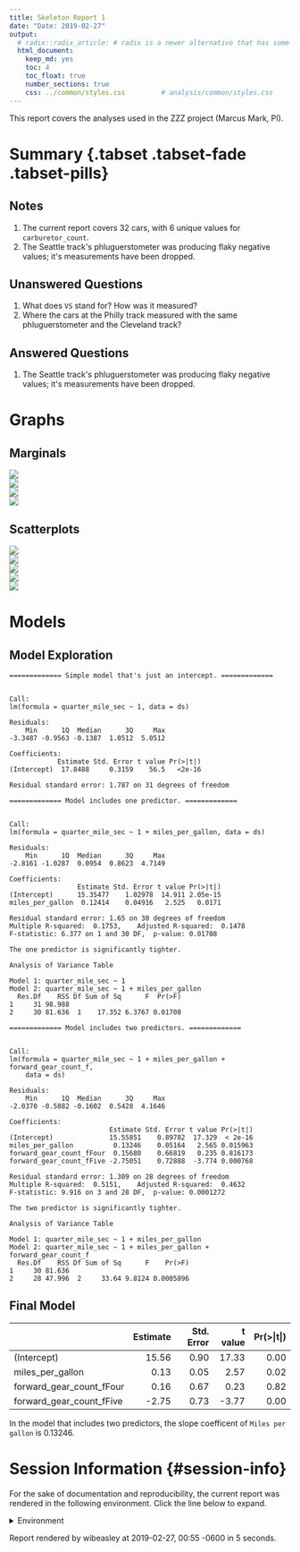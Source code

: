 ```yaml
---
title: Skeleton Report 1
date: "Date: 2019-02-27"
output:
  # radix::radix_article: # radix is a newer alternative that has some advantages over `html_document`.
  html_document:
    keep_md: yes
    toc: 4
    toc_float: true
    number_sections: true
    css: ../common/styles.css         # analysis/common/styles.css
---
```


This report covers the analyses used in the ZZZ project (Marcus Mark, PI).

<!--  Set the working directory to the repository's base directory; this assumes the report is nested inside of two directories.-->


<!-- Set the report-wide options, and point to the external code file. -->


<!-- Load 'sourced' R files.  Suppress the output when loading sources. -->


<!-- Load packages, or at least verify they're available on the local machine.  Suppress the output when loading packages. -->


<!-- Load any global functions and variables declared in the R file.  Suppress the output. -->


<!-- Declare any global functions specific to a Rmd output.  Suppress the output. -->


<!-- Load the datasets.   -->


<!-- Tweak the datasets.   -->


Summary {.tabset .tabset-fade .tabset-pills}
===========================================================================

Notes
---------------------------------------------------------------------------

1. The current report covers 32 cars, with 6 unique values for `carburetor_count`.
1. The Seattle track's phluguerstometer was producing flaky negative values; it's measurements have been dropped.


Unanswered Questions
---------------------------------------------------------------------------

1. What does `VS` stand for?  How was it measured?
1. Where the cars at the Philly track measured with the same phluguerstometer and the Cleveland track?


Answered Questions
---------------------------------------------------------------------------

1. The Seattle track's phluguerstometer was producing flaky negative values; it's measurements have been dropped.


Graphs
===========================================================================


Marginals
---------------------------------------------------------------------------

<img src="figure-png/marginals-1.png" style="display: block; margin: auto;" /><img src="figure-png/marginals-2.png" style="display: block; margin: auto;" /><img src="figure-png/marginals-3.png" style="display: block; margin: auto;" /><img src="figure-png/marginals-4.png" style="display: block; margin: auto;" />


Scatterplots
---------------------------------------------------------------------------

<img src="figure-png/scatterplots-1.png" style="display: block; margin: auto;" /><img src="figure-png/scatterplots-2.png" style="display: block; margin: auto;" /><img src="figure-png/scatterplots-3.png" style="display: block; margin: auto;" /><img src="figure-png/scatterplots-4.png" style="display: block; margin: auto;" /><img src="figure-png/scatterplots-5.png" style="display: block; margin: auto;" />


Models
===========================================================================

Model Exploration
---------------------------------------------------------------------------

```
============= Simple model that's just an intercept. =============
```

```

Call:
lm(formula = quarter_mile_sec ~ 1, data = ds)

Residuals:
    Min      1Q  Median      3Q     Max 
-3.3487 -0.9563 -0.1387  1.0512  5.0512 

Coefficients:
            Estimate Std. Error t value Pr(>|t|)
(Intercept)  17.8488     0.3159    56.5   <2e-16

Residual standard error: 1.787 on 31 degrees of freedom
```

```
============= Model includes one predictor. =============
```

```

Call:
lm(formula = quarter_mile_sec ~ 1 + miles_per_gallon, data = ds)

Residuals:
    Min      1Q  Median      3Q     Max 
-2.8161 -1.0287  0.0954  0.8623  4.7149 

Coefficients:
                 Estimate Std. Error t value Pr(>|t|)
(Intercept)      15.35477    1.02978  14.911 2.05e-15
miles_per_gallon  0.12414    0.04916   2.525   0.0171

Residual standard error: 1.65 on 30 degrees of freedom
Multiple R-squared:  0.1753,	Adjusted R-squared:  0.1478 
F-statistic: 6.377 on 1 and 30 DF,  p-value: 0.01708
```

```
The one predictor is significantly tighter.
```

```
Analysis of Variance Table

Model 1: quarter_mile_sec ~ 1
Model 2: quarter_mile_sec ~ 1 + miles_per_gallon
  Res.Df    RSS Df Sum of Sq      F  Pr(>F)
1     31 98.988                            
2     30 81.636  1    17.352 6.3767 0.01708
```

```
============= Model includes two predictors. =============
```

```

Call:
lm(formula = quarter_mile_sec ~ 1 + miles_per_gallon + forward_gear_count_f, 
    data = ds)

Residuals:
    Min      1Q  Median      3Q     Max 
-2.0370 -0.5882 -0.1602  0.5428  4.1646 

Coefficients:
                         Estimate Std. Error t value Pr(>|t|)
(Intercept)              15.55851    0.89782  17.329  < 2e-16
miles_per_gallon          0.13246    0.05164   2.565 0.015963
forward_gear_count_fFour  0.15680    0.66819   0.235 0.816173
forward_gear_count_fFive -2.75051    0.72888  -3.774 0.000768

Residual standard error: 1.309 on 28 degrees of freedom
Multiple R-squared:  0.5151,	Adjusted R-squared:  0.4632 
F-statistic: 9.916 on 3 and 28 DF,  p-value: 0.0001272
```

```
The two predictor is significantly tighter.
```

```
Analysis of Variance Table

Model 1: quarter_mile_sec ~ 1 + miles_per_gallon
Model 2: quarter_mile_sec ~ 1 + miles_per_gallon + forward_gear_count_f
  Res.Df    RSS Df Sum of Sq      F    Pr(>F)
1     30 81.636                              
2     28 47.996  2     33.64 9.8124 0.0005896
```


Final Model
---------------------------------------------------------------------------


|                         | Estimate| Std. Error| t value| Pr(>&#124;t&#124;)|
|:------------------------|--------:|----------:|-------:|------------------:|
|(Intercept)              |    15.56|       0.90|   17.33|               0.00|
|miles_per_gallon         |     0.13|       0.05|    2.57|               0.02|
|forward_gear_count_fFour |     0.16|       0.67|    0.23|               0.82|
|forward_gear_count_fFive |    -2.75|       0.73|   -3.77|               0.00|

In the model that includes two predictors, the slope coefficent of `Miles per gallon` is 0.13246.


Session Information {#session-info}
===========================================================================

For the sake of documentation and reproducibility, the current report was rendered in the following environment.  Click the line below to expand.

<details>
  <summary>Environment <span class="glyphicon glyphicon-plus-sign"></span></summary>

```
─ Session info ──────────────────────────────────────────────────────────
 setting  value                       
 version  R version 3.5.2 (2018-12-20)
 os       Ubuntu 18.04.2 LTS          
 system   x86_64, linux-gnu           
 ui       RStudio                     
 language (EN)                        
 collate  en_US.UTF-8                 
 ctype    en_US.UTF-8                 
 tz       America/Chicago             
 date     2019-02-27                  

─ Packages ──────────────────────────────────────────────────────────────
 package           * version     date       lib
 assertthat          0.2.0       2017-04-11 [1]
 backports           1.1.3       2018-12-14 [1]
 bit                 1.1-14      2018-05-29 [1]
 bit64               0.9-7       2017-05-08 [1]
 blob                1.1.1       2018-03-25 [1]
 broom               0.5.1       2018-12-05 [1]
 Cairo               1.5-9       2015-09-26 [1]
 callr               3.1.1       2018-12-21 [1]
 checkmate           1.9.1       2019-01-15 [1]
 cli                 1.0.1       2018-09-25 [1]
 colorspace          1.4-0       2019-01-13 [1]
 config              0.3         2018-03-27 [1]
 crayon              1.3.4       2017-09-16 [1]
 crosstalk           1.0.0       2016-12-21 [1]
 data.table          1.12.0      2019-01-13 [1]
 DBI                 1.0.0       2018-05-02 [1]
 desc                1.2.0       2018-05-01 [1]
 devtools            2.0.1       2018-10-26 [1]
 digest              0.6.18      2018-10-10 [1]
 dplyr               0.8.0.1     2019-02-15 [1]
 DT                  0.5         2018-11-05 [1]
 evaluate            0.13        2019-02-12 [1]
 fansi               0.4.0       2018-10-05 [1]
 flexdashboard     * 0.5.1.1     2018-06-29 [1]
 fs                  1.2.6       2018-08-23 [1]
 generics            0.0.2       2018-11-29 [1]
 ggplot2           * 3.1.0       2018-10-25 [1]
 glue                1.3.0       2018-07-17 [1]
 gtable              0.2.0       2016-02-26 [1]
 highr               0.7         2018-06-09 [1]
 hms                 0.4.2.9001  2018-08-18 [1]
 htmltools           0.3.6       2017-04-28 [1]
 htmlwidgets         1.3         2018-09-30 [1]
 httpuv              1.4.5.1     2018-12-18 [1]
 httr                1.4.0       2018-12-11 [1]
 jsonlite            1.6         2018-12-07 [1]
 kableExtra          1.0.1       2019-01-22 [1]
 knitr             * 1.21        2018-12-10 [1]
 labeling            0.3         2014-08-23 [1]
 later               0.8.0       2019-02-11 [1]
 lattice             0.20-38     2018-11-04 [4]
 lazyeval            0.2.1       2017-10-29 [1]
 lme4              * 1.1-20      2019-02-04 [1]
 lubridate           1.7.4       2018-04-11 [1]
 magrittr          * 1.5         2014-11-22 [1]
 markdown            0.9         2018-12-07 [1]
 MASS                7.3-51.1    2018-11-01 [4]
 Matrix            * 1.2-15      2018-11-01 [4]
 memoise             1.1.0       2017-04-21 [1]
 mime                0.6         2018-10-05 [1]
 minqa               1.2.4       2014-10-09 [1]
 munsell             0.5.0       2018-06-12 [1]
 nlme                3.1-137     2018-04-07 [4]
 nloptr              1.2.1       2018-10-03 [1]
 odbc                1.1.6       2018-06-09 [1]
 OuhscMunge          0.1.9.9009  2018-10-30 [1]
 packrat             0.5.0       2018-11-14 [1]
 pillar              1.3.1       2018-12-15 [1]
 pkgbuild            1.0.2       2018-10-16 [1]
 pkgconfig           2.0.2       2018-08-16 [1]
 pkgload             1.0.2       2018-10-29 [1]
 plotly            * 4.8.0.9000  2018-10-07 [1]
 plyr                1.8.4       2016-06-08 [1]
 prettyunits         1.0.2       2015-07-13 [1]
 processx            3.2.1       2018-12-05 [1]
 promises            1.0.1       2018-04-13 [1]
 ps                  1.3.0       2018-12-21 [1]
 purrr               0.3.0       2019-01-27 [1]
 R6                  2.4.0       2019-02-14 [1]
 RAnalysisSkeleton * 0.0.1.9001  2019-02-27 [1]
 RColorBrewer        1.1-2       2014-12-07 [1]
 Rcpp                1.0.0       2018-11-07 [1]
 RcppRoll            0.3.0       2018-06-05 [1]
 readr               1.3.1       2018-12-21 [1]
 remotes             2.0.2       2018-10-30 [1]
 rlang               0.3.1       2019-01-08 [1]
 rmarkdown           1.11        2018-12-08 [1]
 rprojroot           1.3-2       2018-01-03 [1]
 RSQLite             2.1.1       2018-05-06 [1]
 rstudioapi          0.9.0       2019-01-09 [1]
 rvest               0.3.2       2016-06-17 [1]
 scales              1.0.0.9000  2019-01-11 [1]
 sessioninfo         1.1.1       2018-11-05 [1]
 shiny               1.2.0       2018-11-02 [1]
 stringi             1.3.1       2019-02-13 [1]
 stringr             1.4.0       2019-02-10 [1]
 TabularManifest     0.1-16.9003 2019-01-31 [1]
 testit              0.9         2018-12-05 [1]
 testthat            2.0.1       2018-10-13 [1]
 tibble              2.0.1       2019-01-12 [1]
 tidyr               0.8.2       2018-10-28 [1]
 tidyselect          0.2.5       2018-10-11 [1]
 usethis             1.4.0       2018-08-14 [1]
 utf8                1.1.4       2018-05-24 [1]
 viridisLite         0.3.0       2018-02-01 [1]
 webshot             0.5.1       2018-09-28 [1]
 withr               2.1.2       2018-03-15 [1]
 xfun                0.5         2019-02-20 [1]
 xml2                1.2.0       2018-01-24 [1]
 xtable              1.8-3       2018-08-29 [1]
 yaml                2.2.0       2018-07-25 [1]
 zoo                 1.8-4       2018-09-19 [1]
 source                          
 CRAN (R 3.5.1)                  
 CRAN (R 3.5.2)                  
 CRAN (R 3.5.1)                  
 CRAN (R 3.5.1)                  
 CRAN (R 3.5.1)                  
 CRAN (R 3.5.1)                  
 CRAN (R 3.5.1)                  
 CRAN (R 3.5.2)                  
 CRAN (R 3.5.2)                  
 CRAN (R 3.5.1)                  
 CRAN (R 3.5.2)                  
 CRAN (R 3.5.1)                  
 CRAN (R 3.5.1)                  
 CRAN (R 3.5.1)                  
 CRAN (R 3.5.2)                  
 CRAN (R 3.5.1)                  
 CRAN (R 3.5.1)                  
 CRAN (R 3.5.1)                  
 CRAN (R 3.5.1)                  
 CRAN (R 3.5.2)                  
 CRAN (R 3.5.1)                  
 CRAN (R 3.5.2)                  
 CRAN (R 3.5.1)                  
 CRAN (R 3.5.1)                  
 CRAN (R 3.5.1)                  
 CRAN (R 3.5.1)                  
 CRAN (R 3.5.1)                  
 CRAN (R 3.5.1)                  
 CRAN (R 3.5.1)                  
 CRAN (R 3.5.1)                  
 Github (tidyverse/hms@979286f)  
 CRAN (R 3.5.1)                  
 CRAN (R 3.5.1)                  
 CRAN (R 3.5.2)                  
 CRAN (R 3.5.1)                  
 CRAN (R 3.5.1)                  
 CRAN (R 3.5.2)                  
 CRAN (R 3.5.1)                  
 CRAN (R 3.5.1)                  
 CRAN (R 3.5.2)                  
 CRAN (R 3.5.1)                  
 CRAN (R 3.5.1)                  
 CRAN (R 3.5.2)                  
 CRAN (R 3.5.1)                  
 CRAN (R 3.5.1)                  
 CRAN (R 3.5.1)                  
 CRAN (R 3.5.1)                  
 CRAN (R 3.5.1)                  
 CRAN (R 3.5.1)                  
 CRAN (R 3.5.1)                  
 CRAN (R 3.5.1)                  
 CRAN (R 3.5.1)                  
 CRAN (R 3.5.0)                  
 CRAN (R 3.5.1)                  
 CRAN (R 3.5.1)                  
 local                           
 CRAN (R 3.5.1)                  
 CRAN (R 3.5.2)                  
 CRAN (R 3.5.1)                  
 CRAN (R 3.5.1)                  
 CRAN (R 3.5.1)                  
 Github (ropensci/plotly@f43699e)
 CRAN (R 3.5.1)                  
 CRAN (R 3.5.1)                  
 CRAN (R 3.5.1)                  
 CRAN (R 3.5.1)                  
 CRAN (R 3.5.2)                  
 CRAN (R 3.5.2)                  
 CRAN (R 3.5.2)                  
 local                           
 CRAN (R 3.5.1)                  
 CRAN (R 3.5.1)                  
 CRAN (R 3.5.1)                  
 CRAN (R 3.5.2)                  
 CRAN (R 3.5.1)                  
 CRAN (R 3.5.2)                  
 CRAN (R 3.5.1)                  
 CRAN (R 3.5.1)                  
 CRAN (R 3.5.1)                  
 CRAN (R 3.5.2)                  
 CRAN (R 3.5.1)                  
 local                           
 CRAN (R 3.5.1)                  
 CRAN (R 3.5.1)                  
 CRAN (R 3.5.2)                  
 CRAN (R 3.5.2)                  
 local                           
 CRAN (R 3.5.1)                  
 CRAN (R 3.5.1)                  
 CRAN (R 3.5.2)                  
 CRAN (R 3.5.1)                  
 CRAN (R 3.5.1)                  
 CRAN (R 3.5.1)                  
 CRAN (R 3.5.1)                  
 CRAN (R 3.5.1)                  
 CRAN (R 3.5.1)                  
 CRAN (R 3.5.1)                  
 CRAN (R 3.5.2)                  
 CRAN (R 3.5.1)                  
 CRAN (R 3.5.1)                  
 CRAN (R 3.5.1)                  
 CRAN (R 3.5.1)                  

[1] /home/wibeasley/R/x86_64-pc-linux-gnu-library/3.5
[2] /usr/local/lib/R/site-library
[3] /usr/lib/R/site-library
[4] /usr/lib/R/library
```
</details>



Report rendered by wibeasley at 2019-02-27, 00:55 -0600 in 5 seconds.
